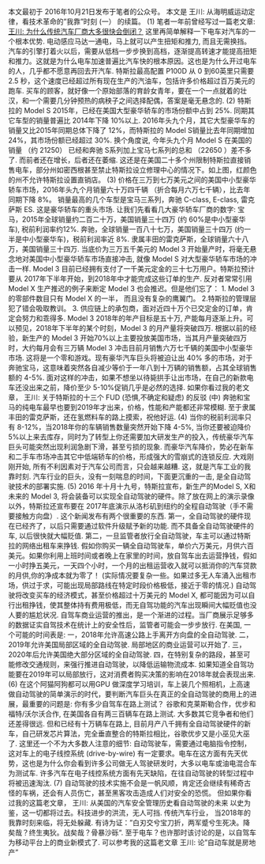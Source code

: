 本文最初于 2016年10月21日发布于笔者的公众号。
本文是 王川: 从海明威运动定律，看技术革命的”我靠”时刻 (一） 的续篇。
(1)
笔者一年前曾经写过一篇老文章: [王川: 为什么传统汽车厂商大多很快会倒闭？](https://chuan.us/archives/<https:/chuan.us/archives/221>)
这里再简单解释一下电车对汽车的一个根本优势. 电动感应马达一通电，马上就可以产生扭矩和推力, 而且无需换挡。汽车的引擎打着火以后，需要从低档一步步换到高档，逐渐提高转速才能提高扭矩和推力。这就是为什么电车加速普遍比汽车快的根本原因。这也是为什么开过电车的人，几乎都不愿意再回去开汽车.
特斯拉最高配置 P100D 从 0 到60英里只需要 2.5 秒，这个速度已经超过所有现在生产的汽油车，包括许多价格超过百万美元的跑车.
买车的顾客，就好像一个原始部落的育龄女青年，要在一个一点就着的壮汉，和一个需要几分钟预热的病秧子之间选择配偶，答案是毫无悬念的.
(2)
特斯拉的 Model S 2015年，已经在美国大型豪华轿车的市场份额中占到 25%. 同期其它车型的销量普遍比 2014年下降 10%以上.
2016年头九个月，其它大型豪华车的销量又比2015年同期总体下降了 12%，而特斯拉的 Model S销量比去年同期增加 24%，其市场份额已经超过 30%.
换个角度说, 今年头九个月 Model S 在美国的销量 （约 21250） 已经和奔驰 S系列加上宝马七系列的总和 （22650 ）差不多了. 而前者还在增长，后者还在萎缩.
这还是在美国二十多个州限制特斯拉直接销售电车，部分州如密西根甚至禁止特斯拉设立修理中心的情况下。如上图，红颜色的州不允许特斯拉设置直销店。
(3)
价格在三万到七万美元之间的美国中小型豪华轿车市场，2016年头九个月销量六十万四千辆 （折合每月六万七千辆），比去年同期下降 8%。 销量最高的几个车型是宝马三系列，奔驰 C-class, E-class, 雷克萨斯 ES.
这是豪华轿车的重头市场.
让我们先看看几大豪华轿车厂商的数字:
宝马，2015年全球销量约二百二十万，美国销量三十四万 (约 60%是中小型豪华车), 税前利润率约12%.
奔驰，全球销量一百八十七万，美国销量三十四万 (约一半是中小型豪华车)，税前利润率近 8%.
隶属丰田的雷克萨斯，全球销量六十八万，美国销量三十四万.
当底价为三万五千美元的 Model 3 开始量产时，将毫无悬念地对美国中小型豪华轿车市场直接冲击, 就像 Model S 对大型豪华轿车市场的冲击一样.
Model 3 目前已经拥有支付了一千美元定金的三十七万用户。特斯拉预计要从 2017年下半年开始，到2018年中才能完成这些订单的生产.
反对者常常引用 Model X 生产推迟的例子来断定 Model 3 也会推迟。但是他们忘了： 1. Model 3 的零部件数目只有 Model X 的一半， 而且没有复杂的鹰翼门。 2.特斯拉的管理层犯了错会吸取教训。 3. 供应链上的承包商，面对近四十万个已交定金的订单，肯定会努力和乖得多.
Model 3 2018年的年产目标是五十万, 产能每月逐渐上升。可以预见，2018年下半年的某个时刻，Model 3 的月产量将突破四万.
根据以前的经验，新生产的 Model 3 开始70%以上主要投放美国市场，当其月产量突破四万时，大约每月会有三万辆 Model 3 冲击目前月销售六万七千辆的美国中小型豪华市场.
这将是一个零和游戏。现有豪华汽车巨头将被迫让出 40% 多的市场，对于奔驰宝马，这意味着突然各自减少等价于一年八到十万辆的销售额，占其全球销售额的 4-5%.
面对这样的冲击，如果不想坐以待毙拱手让出市场，在自己的新款电车还没出来之前，降价至少 5-10%促销几乎是必然的选择.
如果你看过我的老文章，
王川: 关于特斯拉的十三个 FUD (恐惧,不确定和疑虑) 的反驳 (中)
奔驰和宝马的纯电车最早也要到2019年才出来，价格，性能和产能都还非常模糊. 至于隶属丰田的雷克萨斯，还在氢燃料车的路上摸索，祝他好运.
(4)
当你的税前利润率只有 8-12%，当2018年你的车辆销售数量突然开始下降 4-5%, 当你还要被迫降价 5%以上来去库存，同时为了转型上你还需要加大研发生产的投入，传统豪华汽车巨头可能突然出现利润急剧下滑，甚至亏损的现象.
而豪华汽车降价，势必在新车和二手车市场冲击其它中低端轿车的价格，形成强大的雪崩式的连锁反应.
大戏刚刚开始, 所有不利因素对于汽车公司而言，只会越来越糟.
这，就是汽车工业的我靠时刻.
汽车行业的巨头，没有一刻喘息的时间，下面更沉重的一击, 是全自动驾驶技术的部署实施.
(5)
2016 年十月十九号，特斯拉宣布，新生产的Model S, X和未来的 Model 3, 将会装备可以实现全自动驾驶的硬件。除了放在网上的演示录像以外，特斯拉还宣布要在 2017年底演示从洛杉矶到纽约的全程自动驾驶（手不需要接触方向盘）.
这个新闻发布有两个很重要的东西.
第一，全自动驾驶的硬件现在已经齐了，以后只需要通过软件升级赋予新的功能. 而不具备全自动驾驶硬件的车, 以后很快就大幅贬值.
第二，一旦监管者放行全自动驾驶，车主可以通过特斯拉的网络出租车来挣钱.
假如你购买一辆全自动驾驶车，单价六万美元，月供六百美元。如果你利用上班时间或者晚上在家里的时间，放自驾车出去运营挣钱，假如一小时挣五美元，一天四个小时，一个月的出租运营收入就可以抵消你的汽车贷款的月供,你的净成本就为零了！ (实际情况要复杂一些。如果过多无人车涌入出租市场，供过于求，可能出现局部路线在特定时段价格极低，接近于零的情况.)
自动驾驶将改变买车的经济模式，甚至价格超过十万美元的 Model X, 都可能因为可以自行出租挣钱，使其整体持有费用极低，而无自驾功能的汽车出现瞬间大幅贬值也没人要的尴尬状况.
自驾车商业运营的推出，是一个渐进的过程。当厂商展示足够多的数据证实自驾技术在统计上的安全性后，监管者可能会一步步放行. 在美国, 一个可能的时间表是:
一，2018年允许高速公路上手离开方向盘的全自动驾驶.
二，2019年允许美国局部区域的全自动驾驶. 局部地区的商业运营可以开始了.
三，2020年后允许美国绝大部分区域的全自动驾驶.
四，在特别复杂的路段，甚至可能修改交通规则，来强行推进自动驾驶，以降低运输物流成本.
如果知道全自驾功能要在2019年可以局部放行，这对消费者购买决策的影响在2018年就会表现出来.
(6)
在这个阿猫阿狗都可以用GPU 做深度学习培训，车上装几个照相机，上高速做自动驾驶的简单演示的时代，要判断汽车巨头在真正的全自动驾驶的商用上的进展，最重要的问题是:
你有多少自驾车在路上测试？
谷歌和克莱斯勒合作，优步和福特/沃尔沃合作, 在美国各自有两三百辆车在路上测试. 大多数其它竞争者和他们还差得很远.
但和已经有十万辆车在路上, 目前月产八千拥有全自动驾驶硬件的新车，自己研发芯片算法，完全垂直整合的特斯拉相比，谷歌优步又是小巫见大巫了.
这里还一个不为大多数人注意的细节: 自动驾驶车，需要通过电脑指令控制，这对车上的电子线控系统 (drive-by-wire) 有一定要求。电车在这方面有先天优势，这也是为什么你会看到许多公司做无人驾驶研发时，大多以电车或油电混合车为测试车.
许多汽车在电子线控系统方面有先天缺陷，在往自动驾驶的转型过程中将被迅速淘汰.
(7)
自动驾驶的技术实施不会是一帆风顺，肯定还会继续有稀奇古怪的车祸，还会有人员伤亡，甚至黑客攻击造成人们对安全的恐慌。
但如果你看过我的这篇老文章，
王川: 从美国的汽车安全管理历史看自动驾驶的未来
以史为鉴，这一切都将过去。科技进步的洪流，无人可挡.
传统汽车行业， 当2018年的我靠时刻来临，将无处躲藏.
有诗为证：”白刃交兮宝刀折，两军蹙兮生死决。降矣哉？终生夷狄。战矣哉？骨暴沙砾“.
至于电车？也许那时该讨论的是，以自驾车为移动平台上的商业新模式了. 可以参考我的这篇老文章
王川: 论”自动车就是房地产”
